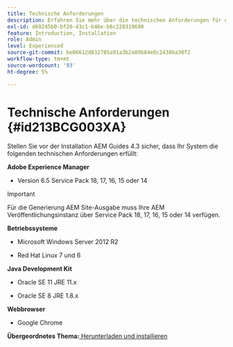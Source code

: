 ```yaml
---
title: Technische Anforderungen
description: Erfahren Sie mehr über die technischen Anforderungen für die Verwendung mit AEM Guides.
exl-id: d69245b0-bf20-43c1-b46e-b6c220319690
feature: Introduction, Installation
role: Admin
level: Experienced
source-git-commit: be06612d832785a91a3b2a89b84e0c2438ba30f2
workflow-type: tm+mt
source-wordcount: '93'
ht-degree: 5%

---
```


# Technische Anforderungen {#id213BCG003XA}

Stellen Sie vor der Installation AEM Guides 4.3 sicher, dass Ihr System die folgenden technischen Anforderungen erfüllt:

**Adobe Experience Manager**

- Version 6.5 Service Pack 18, 17, 16, 15 oder 14

>[!IMPORTANT]
>
> Für die Generierung AEM Site-Ausgabe muss Ihre AEM Veröffentlichungsinstanz über Service Pack 18, 17, 16, 15 oder 14 verfügen.

**Betriebssysteme**

- Microsoft Windows Server 2012 R2

- Red Hat Linux 7 und 6


**Java Development Kit**

- Oracle SE 11 JRE 11.x

- Oracle SE 8 JRE 1.8.x


**Webbrowser**

- Google Chrome


**Übergeordnetes Thema:**[ Herunterladen und installieren](download-install.md)
